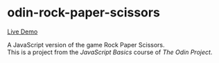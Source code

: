 # odin-rock-paper-scissors
[Live Demo](https://kosmik7.github.io/odin-rock-paper-scissors/)  

A JavaScript version of the game Rock Paper Scissors.\
This is a project from the <em>JavaScript Basics</em> course of <em>The Odin Project</em>.